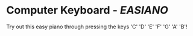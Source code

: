# Computer Keyboard - _EASIANO_ #
Try out this easy piano through pressing the keys 'C' 'D' 'E' 'F' 'G' 'A' 'B'!
